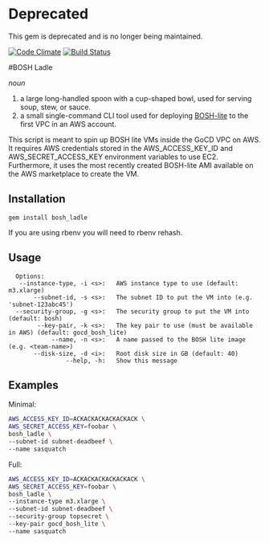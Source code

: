 # Deprecated

This gem is deprecated and is no longer being maintained.

[![Code Climate](https://codeclimate.com/github/pivotal-cf-experimental/bosh_ladle.png)](https://codeclimate.com/github/pivotal-cf-experimental/bosh_ladle) [![Build Status](https://travis-ci.org/pivotal-cf-experimental/bosh_ladle.png)](https://travis-ci.org/pivotal-cf-experimental/bosh_ladle)

#BOSH Ladle

*noun*

1. a large long-handled spoon with a cup-shaped bowl, used for serving soup, stew, or sauce.
2. a small single-command CLI tool used for deploying [BOSH-lite](http://github.com/cloudfoundry/bosh-lite) to the first VPC in an AWS account.

This script is meant to spin up BOSH lite VMs inside the GoCD VPC on AWS.  It requires AWS credentials stored in the
AWS_ACCESS_KEY_ID and AWS_SECRET_ACCESS_KEY environment variables to use EC2. Furthermore, it uses the most recently
created BOSH-lite AMI available on the AWS marketplace to create the VM.

## Installation

`gem install bosh_ladle`

If you are using rbenv you will need to rbenv rehash.

## Usage

```
  Options:
   --instance-type, -i <s>:   AWS instance type to use (default: m3.xlarge)
       --subnet-id, -s <s>:   The subnet ID to put the VM into (e.g. 'subnet-123abc45')
  --security-group, -g <s>:   The security group to put the VM into (default: bosh)
        --key-pair, -k <s>:   The key pair to use (must be available in AWS) (default: gocd_bosh_lite)
            --name, -n <s>:   A name passed to the BOSH lite image (e.g. <team-name>)
       --disk-size, -d <i>:   Root disk size in GB (default: 40)
                --help, -h:   Show this message
```

## Examples

Minimal:

```sh
AWS_ACCESS_KEY_ID=ACKACKACKACKACKACK \
AWS_SECRET_ACCESS_KEY=foobar \
bosh_ladle \
--subnet-id subnet-deadbeef \
--name sasquatch
```

Full:

```sh
AWS_ACCESS_KEY_ID=ACKACKACKACKACKACK \
AWS_SECRET_ACCESS_KEY=foobar \
bosh_ladle \
--instance-type m3.xlarge \
--subnet-id subnet-deadbeef \
--security-group topsecret \
--key-pair gocd_bosh_lite \
--name sasquatch
```
